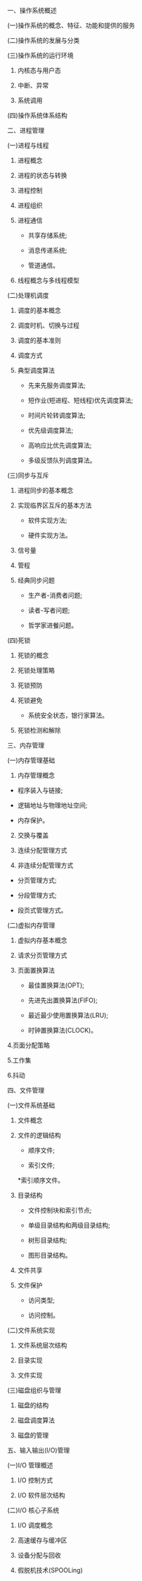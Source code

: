 一、操作系统概述

(一)操作系统的概念、特征、功能和提供的服务

(二)操作系统的发展与分类

(三)操作系统的运行环境

1. 内核态与用户态

2. 中断、异常

3. 系统调用

(四)操作系统体系结构

二、进程管理

(一)进程与线程

1. 进程概念

2. 进程的状态与转换

3. 进程控制

4. 进程组织

5. 进程通信

   - 共享存储系统;

   - 消息传递系统;

   - 管道通信。

6. 线程概念与多线程模型

(二)处理机调度

1. 调度的基本概念

2. 调度时机、切换与过程

3. 调度的基本准则

4. 调度方式

5. 典型调度算法

   - 先来先服务调度算法;

   - 短作业(短进程、短线程)优先调度算法;

   - 时间片轮转调度算法;

   - 优先级调度算法;

   - 高响应比优先调度算法;

   - 多级反馈队列调度算法。

(三)同步与互斥

1. 进程同步的基本概念

2. 实现临界区互斥的基本方法

   - 软件实现方法;

   - 硬件实现方法。

3. 信号量

4. 管程

5. 经典同步问题

   - 生产者-消费者问题;

   - 读者-写者问题;

   - 哲学家进餐问题。

(四)死锁

1. 死锁的概念

2. 死锁处理策略

3. 死锁预防

4. 死锁避免

   - 系统安全状态，银行家算法。

5. 死锁检测和解除

三、内存管理

(一)内存管理基础

1. 内存管理概念

- 程序装入与链接;

- 逻辑地址与物理地址空间;

- 内存保护。

2. 交换与覆盖

3. 连续分配管理方式

4. 非连续分配管理方式

- 分页管理方式;

- 分段管理方式;

- 段页式管理方式。

(二)虚拟内存管理

1. 虚拟内存基本概念

2. 请求分页管理方式

3. 页面置换算法

   - 最佳置换算法(OPT);

   - 先进先出置换算法(FIFO);

   - 最近最少使用置换算法(LRU);

   - 时钟置换算法(CLOCK)。

4.页面分配策略

5.工作集

6.抖动

四、文件管理

(一)文件系统基础

1. 文件概念

2. 文件的逻辑结构

   - 顺序文件;

   - 索引文件;

   \*索引顺序文件。

3. 目录结构

   - 文件控制块和索引节点;

   - 单级目录结构和两级目录结构;

   - 树形目录结构;

   - 图形目录结构。

4. 文件共享

5. 文件保护

   - 访问类型;

   - 访问控制。

(二)文件系统实现

1. 文件系统层次结构

2. 目录实现

3. 文件实现

(三)磁盘组织与管理

1. 磁盘的结构

2. 磁盘调度算法

3. 磁盘的管理

五、输入输出(I/O)管理

(一)I/O 管理概述

1. I/O 控制方式

2. I/O 软件层次结构

(二)I/O 核心子系统

1. I/O 调度概念

2. 高速缓存与缓冲区

3. 设备分配与回收

4. 假脱机技术(SPOOLing)
